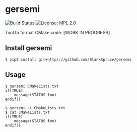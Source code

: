 # gersemi 

[![Build Status](https://travis-ci.com/BlankSpruce/gersemi.svg?token=jx3tcqsq9rGNwJNLQHdj&branch=master)](https://travis-ci.com/BlankSpruce/gersemi) [![License: MPL 2.0](https://img.shields.io/badge/License-MPL%202.0-brightgreen.svg)](https://opensource.org/licenses/MPL-2.0)

Tool to format CMake code. [WORK IN PROGRESS]

## Install gersemi

```
$ pip3 install git+https://github.com/BlankSpruce/gersemi
```

## Usage

```
$ gersemi CMakeLists.txt
if(TRUE)
    message(STATUS foo)
endif()
```

```
$ gersemi -i CMakeLists.txt
$ cat CMakeLists.txt
if(TRUE)
    message(STATUS foo)
endif()
```
